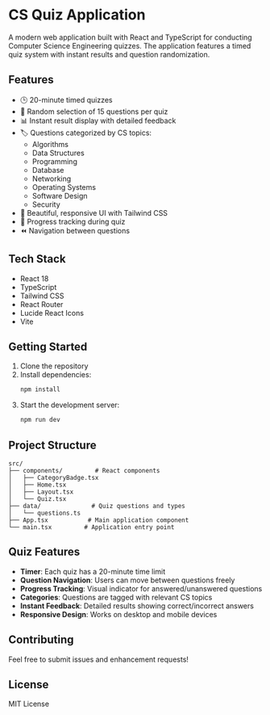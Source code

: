 # CS Quiz Application

A modern web application built with React and TypeScript for conducting Computer Science Engineering quizzes. The application features a timed quiz system with instant results and question randomization.


## Features

- 🕒 20-minute timed quizzes
- 🔄 Random selection of 15 questions per quiz
- 📊 Instant result display with detailed feedback
- 🏷️ Questions categorized by CS topics:
  - Algorithms
  - Data Structures
  - Programming
  - Database
  - Networking
  - Operating Systems
  - Software Design
  - Security
- 💫 Beautiful, responsive UI with Tailwind CSS
- 🎯 Progress tracking during quiz
- ⏪ Navigation between questions

## Tech Stack

- React 18
- TypeScript
- Tailwind CSS
- React Router
- Lucide React Icons
- Vite

## Getting Started

1. Clone the repository
2. Install dependencies:
   ```bash
   npm install
   ```
3. Start the development server:
   ```bash
   npm run dev
   ```

## Project Structure

```
src/
├── components/         # React components
│   ├── CategoryBadge.tsx
│   ├── Home.tsx
│   ├── Layout.tsx
│   └── Quiz.tsx
├── data/              # Quiz questions and types
│   └── questions.ts
├── App.tsx           # Main application component
└── main.tsx         # Application entry point
```

## Quiz Features

- **Timer**: Each quiz has a 20-minute time limit
- **Question Navigation**: Users can move between questions freely
- **Progress Tracking**: Visual indicator for answered/unanswered questions
- **Categories**: Questions are tagged with relevant CS topics
- **Instant Feedback**: Detailed results showing correct/incorrect answers
- **Responsive Design**: Works on desktop and mobile devices

## Contributing

Feel free to submit issues and enhancement requests!

## License

MIT License
